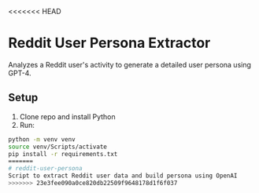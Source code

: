 <<<<<<< HEAD
# Reddit User Persona Extractor

Analyzes a Reddit user's activity to generate a detailed user persona using GPT-4.

## Setup

1. Clone repo and install Python
2. Run:
```bash
python -m venv venv
source venv/Scripts/activate
pip install -r requirements.txt
=======
# reddit-user-persona
Script to extract Reddit user data and build persona using OpenAI
>>>>>>> 23e3fee090a0ce820db22509f9648178d1f6f037
